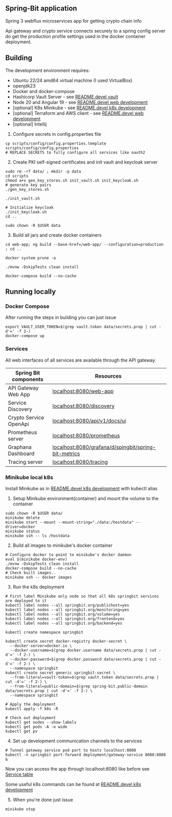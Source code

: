## Spring-Bit application

Spring 3 webflux microservices app for getting crypto chain info

Api gateway and crypto service connects securely to a spring config server do get the production profile settings used in the docker container deployment.


## Building

The development environment requires:

- Ubuntu 22/24 amd64 virtual machine (I used VirtualBox)
- openjdk23
- Docker and docker-compose
- Hashicorp Vault Server - see [README.devel vault](README.devel.md#vault-install)
- Node 20 and Angular 19 - see [README.devel web development](README.devel.md#web-development)
- [optional] K8s Minikube - see [README.devel k8s development](README.devel.md#kubernetes-development)
- [optional] Terraform and AWS client - see [README.devel web development](README.devel.md#terraform-aws-deployment)
- [optional] Intellij

1. Configure secrets in config.properties file
```shell
cp scripts/config/config.properties.template scripts/config/config.properties
# REPLACE SECRETS to fully configure all services like oauth2
```

2. Create PKI self-signed certificates and init vault and keycloak server
```shell
sudo rm -rf data/ ; mkdir -p data
cd scripts
chmod a+x gen_key_stores.sh init_vault.sh init_keycloak.sh
# generate key pairs
./gen_key_stores.sh

./init_vault.sh

# Initialize keycloak
./init_keycloak.sh
cd ..

sudo chown -R $USER data
```

3. Build all jars and create docker containers

```shell
cd web-app; ng build --base-href=/web-app/ --configuration=production ; cd ..

docker system prune -a

./mvnw -DskipTests clean install

docker-compose build --no-cache
```

## Running locally

### Docker Compose

After running the steps in building you can just issue

```shell
export VAULT_USER_TOKEN=$(grep vault.token data/secrets.prop | cut -d'=' -f 2-)
docker-compose up
```

### Services

All web interfaces of all services are available through the API gateway.


| Spring Bit components  | Resources                                                                                                           |
|------------------------|---------------------------------------------------------------------------------------------------------------------|
| API Gateway Web App    | [localhost:8080/web-app](http://localhost:8080/web-app)                                                             |
| Service Discovery      | [localhost:8080/discovery](http://localhost:8080/discovery)                                                         |
| Crypto Service OpenApi | [localhost:8080/api/v1/docs/ui](http://localhost:8080/api/v1/docs/ui)                                               |
| Prometheus server      | [localhost:8080/prometheus](http://localhost:8080/prometheus)                                                       |
| Graphana Dashboard     | [localhost:8080/grafana/d/spingbit/spring-bit-metrics](http://localhost:8080/grafana/d/spingbit/spring-bit-metrics) |
| Tracing server         | [localhost:8080/tracing](http://localhost:8080/tracing)                                                             |

### Minikube local k8s

Install Minikube as in [README.devel k8s development](README.devel.md#kubernetes-development) with kubectl alias

1. Setup Minikube environment(container) and mount the volume to the container
```shell
sudo chown -R $USER data/
minikube delete
minikube start --mount --mount-string="./data:/hostdata" --driver=docker
minikube status
minikube ssh -- ls /hostdata
```
2. Build all images to minikube's docker container
```shell
# Configure docker to point to minikube's docker daemon
eval $(minikube docker-env)
./mvnw -DskipTests clean install
docker-compose build --no-cache
# Check built images..
minikube ssh -- docker images
```

3. Run the k8s deployment
```shell
# First label Minikube only node so that all k8s springbit services are deployed to it
kubectl label nodes --all springbit.org/publichost=yes
kubectl label nodes --all springbit.org/monitoring=yes
kubectl label nodes --all springbit.org/volume=yes
kubectl label nodes --all springbit.org/frontend=yes
kubectl label nodes --all springbit.org/backend=yes

kubectl create namespace springbit

kubectl create secret docker-registry docker-secret \
  --docker-server=docker.io \
  --docker-username=$(grep docker.username data/secrets.prop | cut -d'=' -f 2-) \
  --docker-password=$(grep docker.password data/secrets.prop | cut -d'=' -f 2-) \
  --namespace springbit
kubectl create secret generic springbit-secret \
  --from-literal=vault-token=$(grep vault.token data/secrets.prop | cut -d'=' -f 2-) \
  --from-literal=public-domain=$(grep spring-bit.public-domain data/secrets.prop | cut -d'=' -f 2-) \
  --namespace springbit

# Apply the deployment
kubectl apply -f k8s -R 

# Check out deployment
kubectl get nodes --show-labels
kubectl get pods -A -o wide
kubectl get pv
```

4. Set up development communication channels to the services
```shell
# Tunnel gateway service pod port to hosts localhost:8080
kubectl -n springbit port-forward deployment/gateway-service 8080:8080 &
```
Now you can access the app through localhost:8080 like before see [Service table](#Services)

Some useful k8s commands can be found at [README.devel k8s development](README.devel.md#kubernetes-development)

5. When you're done just issue
```shell
minikube stop
```

